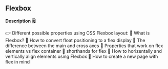 ## Flexbox

**Description 🗒️**

👉 Different possible properties using CSS Flexbox layout:
        🔷  What is Flexbox?
        🔷  How to convert float positioning
        to a flex display
        🔷  The difference between the main   and cross axes
        🔷  Properties that work on flex elements vs flex container
        🔷  shorthands for flex
        🔷  How to horizentally and vertically align elements using Flexbox
        🔷 How to create a new page with flex in mind
